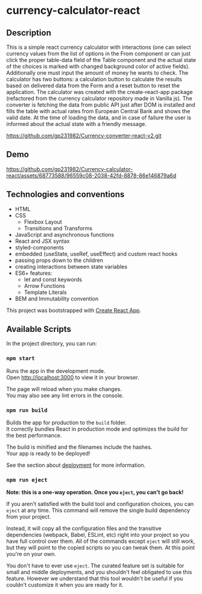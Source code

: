 # currency-calculator-react

## Description

This is a simple react currency calculator with interactions (one can select currency values from the list of options in the From component or can just click the proper table-data field of the Table component and the actual state of the choices is marked with changed background color of active fields). Additionally one must input the amount of money he wants to check. The calculator has two buttons: a calculation button to calculate the results based on delivered data from the Form and a reset button to reset the application. The calculator was created with the create-react-app package (refactored from the currency calculator repository made in Vanilla js). The converter is fetching the data from public API just after DOM is installed and fills the table with actual rates from European Central Bank and shows the valid date. At the time of loading the data, and in case of failure the user is informed about the actual state with a friendly message.

https://github.com/gp231982/Currency-converter-react-v2.git

## Demo

https://github.com/gp231982/Currency-calculator-react/assets/68773588/96559c08-2038-42fd-8878-86e146879a6d

## Technologies and conventions

- HTML
- CSS
  - Flexbox Layout
  - Transitions and Transforms
- JavaScript and asynchronous functions
- React and JSX syntax
- styled-components
- embedded (useState, useRef, useEffect) and custom react hooks
- passing props down to the children
- creating interactions between state variables
- ES6+ features:
  - let and const keywords
  - Arrow Functions
  - Template Literals
- BEM and Immutability convention

This project was bootstrapped with [Create React App](https://github.com/facebook/create-react-app).

## Available Scripts

In the project directory, you can run:

### `npm start`

Runs the app in the development mode.\
Open [http://localhost:3000](http://localhost:3000) to view it in your browser.

The page will reload when you make changes.\
You may also see any lint errors in the console.

### `npm run build`

Builds the app for production to the `build` folder.\
It correctly bundles React in production mode and optimizes the build for the best performance.

The build is minified and the filenames include the hashes.\
Your app is ready to be deployed!

See the section about [deployment](https://facebook.github.io/create-react-app/docs/deployment) for more information.

### `npm run eject`

**Note: this is a one-way operation. Once you `eject`, you can't go back!**

If you aren't satisfied with the build tool and configuration choices, you can `eject` at any time. This command will remove the single build dependency from your project.

Instead, it will copy all the configuration files and the transitive dependencies (webpack, Babel, ESLint, etc) right into your project so you have full control over them. All of the commands except `eject` will still work, but they will point to the copied scripts so you can tweak them. At this point you're on your own.

You don't have to ever use `eject`. The curated feature set is suitable for small and middle deployments, and you shouldn't feel obligated to use this feature. However we understand that this tool wouldn't be useful if you couldn't customize it when you are ready for it.

